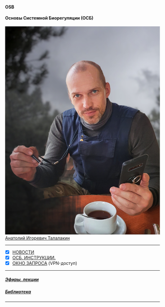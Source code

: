 #### OSB  
#### Основы Системной Биорегуляции (ОСБ)  
![](!AIT.jpg)  
[Анатолий Игоревич Талалакин](AI_Talalakin.md)  
***  
- [x] [НОВОСТИ](News.md#News)  
- [x] [ОСБ. ИНСТРУКЦИИ.](!0SB_Instructio.md#0SB_Instructio)  
- [x] [ОКНО ЗАПРОСА](http://mductor.weebly.com/a.html) (VPN-доступ)    
***  
##### [Эфиры, лекции](Lectio.md#Lectio)   
##### [Библиотека](Library.md#Library)   
***  
